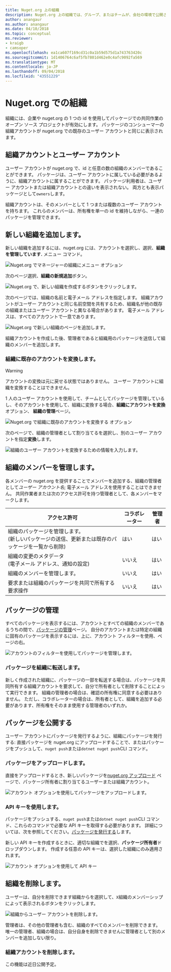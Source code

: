 ```yaml
---
title: Nuget.org 上の組織
description: Nuget.org 上の組織では、グループ、またはチームが、会社の環境で公開されているパッケージを管理できます。
author: anangaur
ms.author: anangaur
ms.date: 04/10/2018
ms.topic: conceptual
ms.reviewer:
- kraigb
- camsoper
ms.openlocfilehash: ea1ca607f169cd31c0a1b59d575d1a743763420c
ms.sourcegitcommit: 1d1406764c6af5fb7801d462e0c4afc9092fa569
ms.translationtype: MT
ms.contentlocale: ja-JP
ms.lasthandoff: 09/04/2018
ms.locfileid: "43551229"
---
```

# <a name="organization-on-nugetorg"></a>Nuget.org での組織

組織には、企業や nuget.org の 1 つの id を使用してパッケージでの共同作業のオープン ソース プロジェクトが有効にします。 パッケージのコンシューマーの組織アカウントが nuget.org での既存のユーザー アカウントと同じに表示されます。

## <a name="user-accounts-vs-organization-accounts"></a>組織アカウントとユーザー アカウント

ユーザー アカウントが nuget.org で、id と任意の数の組織のメンバーであることができます。 パッケージは、ユーザー アカウントに属している必要があるように、組織アカウントに属することができます。 パッケージ利用者は、ユーザー アカウントまたは組織アカウントとの違いを表示されない。 両方とも表示パッケージとして`owners`します。

組織アカウントは、そのメンバーとして 1 つまたは複数のユーザー アカウントを持ちます。 これらのメンバーは、所有権を単一の id を維持しながら、一連のパッケージを管理できます。

## <a name="adding-a-new-organization"></a>新しい組織を追加します。

新しい組織を追加するには、nuget.org には、アカウントを選択し、選択、**組織を管理しています.** メニュー コマンド。

![Nuget.org でマネージャーの組織にメニュー オプション](media/org-manage-option.png)

次のページ選択、**組織の新規追加**ボタン。

![Nuget.org で、新しい組織を作成するボタンをクリックします。](media/org-add-new-option.png)

次のページでは、組織の名前と電子メール アドレスを指定します。 組織アカウントがユーザー アカウントと同じ名前空間を共有するため、組織名が他の既存の組織またはユーザー アカウントと異なる場合があります。 電子メール アドレスは、すべてのアカウントで一意であります。

![Nuget.org で新しい組織のページを追加します。](media/org-add-new-page.png)

組織アカウントを作成した後、管理者であると組織用のパッケージを送信して組織のメンバーを追加します。

### <a name="transform-existing-account-to-an-organization"></a>組織に既存のアカウントを変換します。

> [!Warning]
> アカウントの変換は元に戻せる状態ではありません。 ユーザー アカウントに組織を変換することはできません。

1 人のユーザー アカウントを使用して、チームとしてパッケージを管理しているし、そのアカウントを使用して、組織に変換する場合、**組織にアカウントを変換**オプション、 **組織の管理**ページ。

![Nuget.org で組織に既存のアカウントを変換する オプション](media/org-transform-option.png)

次のページで、組織の管理者として割り当てるを選択し、別のユーザー アカウントを指定**変換**します。

![組織のユーザー アカウントを変換するための情報を入力します。](media/org-transform-page.png)

## <a name="managing-organization-members"></a>組織のメンバーを管理します。

各メンバーの nuget.org を提供することでメンバーを追加する、組織の管理者として*ユーザー アカウント名*; 電子メール アドレスを使用することはできません。 共同作業者または次のアクセス許可を持つ管理者として、各メンバーをマークします。

| アクセス許可 | コラボレーター | 管理者 |
| --- | --- | --- |
| 組織のパッケージを管理します。<br/>(新しいパッケージの送信、更新または既存のパッケージを一覧から削除) | はい | はい |
| 組織の変更のメタデータ<br/>(電子メール アドレス、通知の設定) | いいえ | はい |
| 組織のメンバーを管理します。 | いいえ | はい |
| 要求または組織のパッケージを共同で所有する要求操作 | いいえ | はい |

## <a name="managing-packages"></a>パッケージの管理

すべてのパッケージを表示するには、アカウントとすべての組織のメンバーであるうちの間で、[パッケージの管理](https://www.nuget.org/account/Packages)ページ。 自分のアカウントまたは特定の組織に固有のパッケージを表示するには、上に、アカウント フィルターを使用、ページの右。

![アカウントのフィルターを使用してパッケージを管理します。](media/org-manage-packages-option.png)

### <a name="transferring-packages-to-an-organization"></a>パッケージを組織に転送します。
新しく作成された組織に、パッケージの一部を転送する場合は、パッケージを共同所有する組織アカウントを要求して、自分で所有者として削除することによって実行できます。 組織の管理者の場合は、確認の所有権に同意する必要はありません。 ただし、コラボレーターの場合は、所有者として、組織を追加する必要があります、所有権をそのまま使用する管理者のいずれか。

## <a name="publishing-packages"></a>パッケージを公開する

ユーザー アカウントにパッケージを発行するように、組織にパッケージを発行する: 直接パッケージを nuget.org にアップロードすることで、またはパッケージをプッシュして、`nuget push`または`dotnet nuget push`CLI コマンド。

### <a name="uploading-packages"></a>パッケージをアップロードします。

直接をアップロードするとき、新しいパッケージを[nuget.org アップロード](https://www.nuget.org/packages/manage/upload) ページで、パッケージ所有者に割り当てるユーザーまたは組織アカウント。

![アカウント オプションを使用してパッケージをアップロードします。](media/org-upload-option.png)

### <a name="using-api-keys"></a>API キーを使用します。

パッケージをプッシュする、`nuget push`または`dotnet nuget push`CLI コマンド、これらのコマンドで必要な API キーを取得する必要があります。 詳細については、次を参照してください。[パッケージを発行する](../quickstart/create-and-publish-a-package-using-visual-studio.md#publish-the-package)します。

新しい API キーを作成するときに、適切な組織でを選択、**パッケージ所有者**ドロップダウンします。 作成する任意の API キーは、選択した組織にのみ適用されます。

![アカウント オプションを使用して API キー](media/org-apikey-option.png)

## <a name="removing-an-organization"></a>組織を削除します。

ユーザーは、自分を削除できます組織からを選択して、`X`組織のメンバーシップによって表示されるボタンをクリックします。

![組織からユーザー アカウントを削除します。](media/org-remove-self-option.png)

管理者は、その他の管理者も含む、組織のすべてのメンバーを削除できます。 唯一の管理者、組織の場合は、自分自身を削除できませんに管理者として別のメンバーを追加しない限り。

### <a name="deleting-an-organization-account"></a>組織アカウントを削除します。

この機能は近日公開予定。
